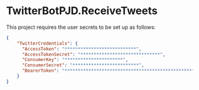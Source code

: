 # TwitterBotPJD.ReceiveTweets

This project requires the user secrets to be set up as follows: 
```json
{
    "TwitterCredentials": {
      "AccessToken": "***************************",
      "AccessTokenSecret": "******************************",
      "ConsumerKey": "**********************",
      "ConsumerSecret": "*************************",
      "BearerToken": "**********************************************************************"
    }
}
```